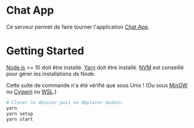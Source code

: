 # Chat App

Ce serveur permet de faire tourner l'application [Chat App](https://github.com/ghivert/chat-app-front).

# Getting Started

[Node.js](https://nodejs.org/en/) >= 10 doit être installé. [Yarn](https://yarnpkg.com/lang/en/) doit être installé. [NVM](https://github.com/nvm-sh/nvm) est conseillé pour gérer les installations de Node.

Cette suite de commande n'a été vérifié que sous Unix ! (Ou sous [MinGW](http://www.mingw.org/) ou [Cygwin](https://www.cygwin.com/) ou [WSL](https://docs.microsoft.com/fr-fr/windows/wsl/install-win10).)

```bash
# Cloner le dossier puis se déplacer dedans.
yarn
yarn setup
yarn start
```
